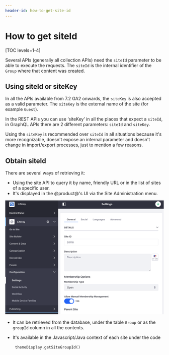 ```yaml
---
header-id: how-to-get-site-id
---
```


# How to get siteId

[TOC levels=1-4]

Several APIs (generally all collection APIs) need the `siteId` parameter to be able to execute the requests. The `siteId` is the internal identifier of the `Group` where that content was created.

## Using siteId or siteKey

In all the APIs available from 7.2 GA2 onwards, the `siteKey` is also accepted as a valid parameter. The `siteKey` is the external name of the site (for example `Guest`). 

In the REST APIs you can use ‘siteKey’ in all the places that expect a `siteId`, in GraphQL APIs there are 2 different parameters: `siteId` and `siteKey`. 

Using the `siteKey` is recommended over `siteId` in all situations because it's more recognizable, doesn't expose an internal parameter and doesn't change in import/export processes, just to mention a few reasons.

## Obtain siteId

There are several ways of retrieving it:

 * Using the site API to query it by name, friendly URL or in the list of sites of a specific user.
 * It's displayed in the @product@'s UI via the Site Administration menu.
 
 ![Figure 1: GraphQL BlogPostings definition](../../../images/rest-site-id.png)
 
 * It can be retrieved from the database, under the table `Group` or as the `groupId` column in all the contents.
 * It's available in the Javascript/Java context of each site under the code 
 
        themeDisplay.getSiteGroupId()